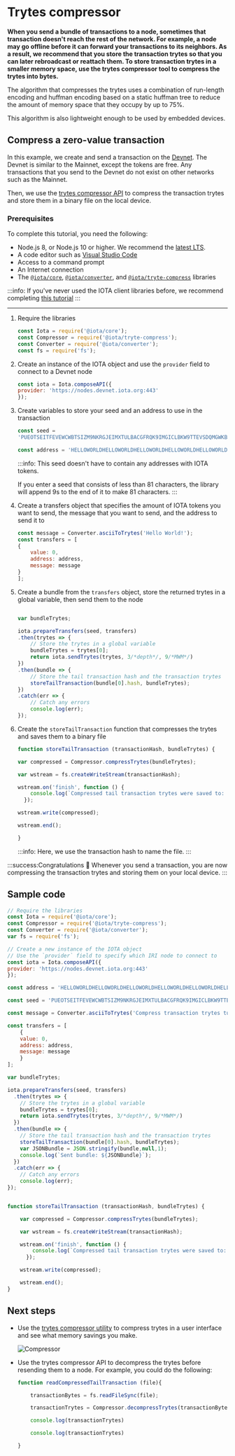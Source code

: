 # Trytes compressor

**When you send a bundle of transactions to a node, sometimes that transaction doesn't reach the rest of the network. For example, a node may go offline before it can forward your transactions to its neighbors. As a result, we recommend that you store the transaction trytes so that you can later rebroadcast or reattach them. To store transaction trytes in a smaller memory space, use the trytes compressor tool to compress the trytes into bytes.**

The algorithm that compresses the trytes uses a combination of run-length encoding and huffman encoding based on a static huffman tree to reduce the amount of memory space that they occupy by up to 75%.

This algorithm is also lightweight enough to be used by embedded devices.

## Compress a zero-value transaction

In this example, we create and send a transaction on the [Devnet](root://getting-started/0.1/references/iota-networks.md#devnet). The Devnet is similar to the Mainnet, except the tokens are free. Any transactions that you send to the Devnet do not exist on other networks such as the Mainnet.

Then, we use the [trytes compressor API](https://github.com/iotaledger/tryte-compress-js/blob/master/docs/api.md) to compress the transaction trytes and store them in a binary file on the local device.

### Prerequisites

To complete this tutorial, you need the following:

* Node.js 8, or Node.js 10 or higher. We recommend the [latest LTS](https://nodejs.org/en/download/).
* A code editor such as [Visual Studio Code](https://code.visualstudio.com/Download)
* Access to a command prompt
* An Internet connection
* The [`@iota/core`](root://getting-started/0.1/tutorials/get-started.md), [`@iota/converter`](https://github.com/iotaledger/iota.js/tree/next/packages/converter), and [`@iota/tryte-compress`](https://github.com/iotaledger/tryte-compress-js) libraries

:::info:
If you've never used the IOTA client libraries before, we recommend completing [this tutorial](root://getting-started/0.1/tutorials/send-a-zero-value-transaction-with-nodejs.md)
:::

---

1. Require the libraries

    ```js
    const Iota = require('@iota/core');
    const Compressor = require('@iota/tryte-compress');
    const Converter = require('@iota/converter');
    const fs = require('fs');
    ```

2. Create an instance of the IOTA object and use the `provider` field to connect to a Devnet node

    ```js
    const iota = Iota.composeAPI({
    provider: 'https://nodes.devnet.iota.org:443'
    });
    ```

3. Create variables to store your seed and an address to use in the transaction

    ```js
    const seed =
    'PUEOTSEITFEVEWCWBTSIZM9NKRGJEIMXTULBACGFRQK9IMGICLBKW9TTEVSDQMGWKBXPVCBMMCXWMNPDX';

    const address = 'HELLOWORLDHELLOWORLDHELLOWORLDHELLOWORLDHELLOWORLDHELLOWORLDHELLOWORLDHELLOWORLDD';
    ```

    :::info:
    This seed doesn't have to contain any addresses with IOTA tokens.
    
    If you enter a seed that consists of less than 81 characters, the library will append 9s to the end of it to make 81 characters.
    :::

4. Create a transfers object that specifies the amount of IOTA tokens you want to send, the message that you want to send, and the address to send it to

    ```js
    const message = Converter.asciiToTrytes('Hello World!');
    const transfers = [
    {
        value: 0,
        address: address,
        message: message
    }
    ];
    ```

5. Create a bundle from the `transfers` object, store the returned trytes in a global variable, then send them to the node

    ```js

    var bundleTrytes;

    iota.prepareTransfers(seed, transfers)
    .then(trytes => {
        // Store the trytes in a global variable
        bundleTrytes = trytes[0];
        return iota.sendTrytes(trytes, 3/*depth*/, 9/*MWM*/)
    })
    .then(bundle => {
        // Store the tail transaction hash and the transaction trytes
        storeTailTransaction(bundle[0].hash, bundleTrytes);
    })
    .catch(err => {
        // Catch any errors
        console.log(err);
    });
    ```

6. Create the `storeTailTransaction` function that compresses the trytes and saves them to a binary file

    ```js
    function storeTailTransaction (transactionHash, bundleTrytes) {

    var compressed = Compressor.compressTrytes(bundleTrytes);

    var wstream = fs.createWriteStream(transactionHash);

    wstream.on('finish', function () {
        console.log(`Compressed tail transaction trytes were saved to: ${transactionHash}`);
      });

    wstream.write(compressed);

    wstream.end();

    }
    ```

    :::info:
    Here, we use the transaction hash to name the file.
    :::


:::success:Congratulations :tada:
Whenever you send a transaction, you are now compressing the transaction trytes and storing them on your local device.
:::

## Sample code

```js
// Require the libraries
const Iota = require('@iota/core');
const Compressor = require('@iota/tryte-compress');
const Converter = require('@iota/converter');
var fs = require('fs');

// Create a new instance of the IOTA object
// Use the `provider` field to specify which IRI node to connect to
const iota = Iota.composeAPI({
provider: 'https://nodes.devnet.iota.org:443'
});

const address = 'HELLOWORLDHELLOWORLDHELLOWORLDHELLOWORLDHELLOWORLDHELLOWORLDHELLOWORLDHELLOWORLDD';

const seed = 'PUEOTSEITFEVEWCWBTSIZM9NKRGJEIMXTULBACGFRQK9IMGICLBKW9TTEVSDQMGWKBXPVCBMMCXWMNPDX';

const message = Converter.asciiToTrytes('Compress transaction trytes tutorial');

const transfers = [
    {
    value: 0,
    address: address,
    message: message
    }
];

var bundleTrytes;

iota.prepareTransfers(seed, transfers)
  .then(trytes => {
    // Store the trytes in a global variable
    bundleTrytes = trytes[0];
    return iota.sendTrytes(trytes, 3/*depth*/, 9/*MWM*/)
  })
  .then(bundle => {
    // Store the tail transaction hash and the transaction trytes
    storeTailTransaction(bundle[0].hash, bundleTrytes);
    var JSONBundle = JSON.stringify(bundle,null,1);
    console.log(`Sent bundle: ${JSONBundle}`);
  })
  .catch(err => {
    // Catch any errors
    console.log(err);
});


function storeTailTransaction (transactionHash, bundleTrytes) {

    var compressed = Compressor.compressTrytes(bundleTrytes);

    var wstream = fs.createWriteStream(transactionHash);

    wstream.on('finish', function () {
        console.log(`Compressed tail transaction trytes were saved to: ${transactionHash}`);
      });

    wstream.write(compressed);

    wstream.end();
}
```

## Next steps

* Use the [trytes compressor utility](https://utils.iota.org/compress) to compress trytes in a user interface and see what memory savings you make.

    ![Compressor](../images/compress.png)

* Use the trytes compressor API to decompress the trytes before resending them to a node. For example, you could do the following:

    ```js
    function readCompressedTailTransaction (file){

        transactionBytes = fs.readFileSync(file);

        transactionTrytes = Compressor.decompressTrytes(transactionBytes);

        console.log(transactionTrytes)

        console.log(transactionTrytes)

    }
    ```